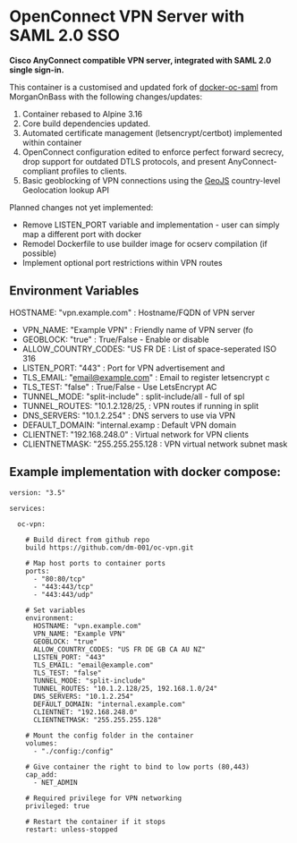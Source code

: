 # OpenConnect VPN Server with SAML 2.0 SSO

**Cisco AnyConnect compatible VPN server, integrated with SAML 2.0 single sign-in.**

This container is a customised and updated fork of [docker-oc-saml](https://github.com/MorganOnBass/docker-ocserv-saml) from MorganOnBass with the following changes/updates:

1. Container rebased to Alpine 3.16
2. Core build dependencies updated.
3. Automated certificate management (letsencrypt/certbot) implemented within container
4. OpenConnect configuration edited to enforce perfect forward secrecy, drop support for outdated DTLS protocols, and present AnyConnect-compliant profiles to clients.
5. Basic geoblocking of VPN connections using the [GeoJS](https://www.geojs.io/) country-level Geolocation lookup API


Planned changes not yet implemented:
- Remove LISTEN_PORT variable and implementation - user can simply map a different port with docker
- Remodel Dockerfile to use builder image for ocserv compilation (if possible)
- Implement optional port restrictions within VPN routes


## Environment Variables

HOSTNAME: "vpn.example.com"
: Hostname/FQDN of VPN server 
- VPN_NAME: "Example VPN"
: Friendly name of VPN server (fo
- GEOBLOCK: "true"
: True/False - Enable or disable 
- ALLOW_COUNTRY_CODES: "US FR DE 
: List of space-seperated ISO 316
- LISTEN_PORT: "443"
: Port for VPN advertisement and 
- TLS_EMAIL: "email@example.com"
: Email to register letsencrypt c
- TLS_TEST: "false"
: True/False - Use LetsEncrypt AC
- TUNNEL_MODE: "split-include"
: split-include/all - full of spl
- TUNNEL_ROUTES: "10.1.2.128/25, 
: VPN routes if running in split 
- DNS_SERVERS: "10.1.2.254"
: DNS servers to use via VPN
- DEFAULT_DOMAIN: "internal.examp
: Default VPN domain
- CLIENTNET: "192.168.248.0"
: Virtual network for VPN clients
- CLIENTNETMASK: "255.255.255.128
: VPN virtual network subnet mask



## Example implementation with docker compose:

```
version: "3.5"

services:

  oc-vpn:

    # Build direct from github repo
    build https://github.com/dm-001/oc-vpn.git

    # Map host ports to container ports  
    ports:
      - "80:80/tcp"
      - "443:443/tcp"
      - "443:443/udp"

    # Set variables  
    environment:
      HOSTNAME: "vpn.example.com"
      VPN_NAME: "Example VPN"
      GEOBLOCK: "true"
      ALLOW_COUNTRY_CODES: "US FR DE GB CA AU NZ"
      LISTEN_PORT: "443"
      TLS_EMAIL: "email@example.com"
      TLS_TEST: "false"
      TUNNEL_MODE: "split-include"
      TUNNEL_ROUTES: "10.1.2.128/25, 192.168.1.0/24"
      DNS_SERVERS: "10.1.2.254"
      DEFAULT_DOMAIN: "internal.example.com"
      CLIENTNET: "192.168.248.0"
      CLIENTNETMASK: "255.255.255.128"
    
    # Mount the config folder in the container
    volumes:
      - "./config:/config"
      
    # Give container the right to bind to low ports (80,443)
    cap_add:
      - NET_ADMIN
    
    # Required privilege for VPN networking
    privileged: true
    
    # Restart the container if it stops
    restart: unless-stopped
```
